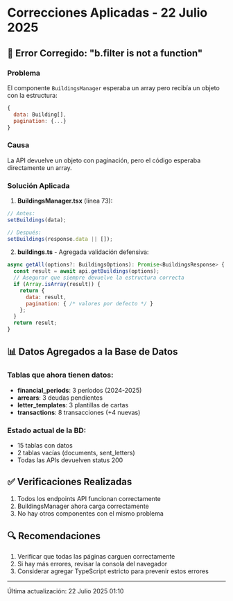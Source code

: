 # Correcciones Aplicadas - 22 Julio 2025

## 🐛 Error Corregido: "b.filter is not a function"

### Problema
El componente `BuildingsManager` esperaba un array pero recibía un objeto con la estructura:
```javascript
{
  data: Building[],
  pagination: {...}
}
```

### Causa
La API devuelve un objeto con paginación, pero el código esperaba directamente un array.

### Solución Aplicada

1. **BuildingsManager.tsx** (línea 73):
```javascript
// Antes:
setBuildings(data);

// Después:
setBuildings(response.data || []);
```

2. **buildings.ts** - Agregada validación defensiva:
```javascript
async getAll(options?: BuildingsOptions): Promise<BuildingsResponse> {
  const result = await api.getBuildings(options);
  // Asegurar que siempre devuelve la estructura correcta
  if (Array.isArray(result)) {
    return {
      data: result,
      pagination: { /* valores por defecto */ }
    };
  }
  return result;
}
```

## 📊 Datos Agregados a la Base de Datos

### Tablas que ahora tienen datos:
- **financial_periods**: 3 períodos (2024-2025)
- **arrears**: 3 deudas pendientes
- **letter_templates**: 3 plantillas de cartas
- **transactions**: 8 transacciones (+4 nuevas)

### Estado actual de la BD:
- 15 tablas con datos
- 2 tablas vacías (documents, sent_letters)
- Todas las APIs devuelven status 200

## ✅ Verificaciones Realizadas

1. Todos los endpoints API funcionan correctamente
2. BuildingsManager ahora carga correctamente
3. No hay otros componentes con el mismo problema

## 🔍 Recomendaciones

1. Verificar que todas las páginas carguen correctamente
2. Si hay más errores, revisar la consola del navegador
3. Considerar agregar TypeScript estricto para prevenir estos errores

---
Última actualización: 22 Julio 2025 01:10